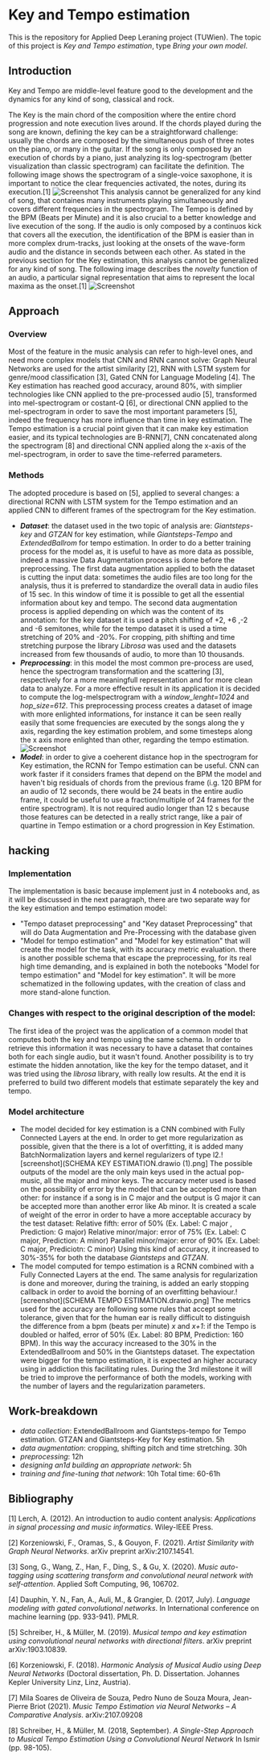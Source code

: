 # Key and Tempo estimation
This is the repository for Applied Deep Leraning project (TUWien). The topic of this project is _Key and Tempo estimation_, type _Bring your own model_.

## Introduction

Key and Tempo are middle-level feature good to the development and the dynamics for any kind of song, classical and rock. 

The Key is the main chord of the composition where the entire chord progression and note execution lives around. If the chords played during the song are known, defining the key can be a straightforward challenge: usually the chords are composed by the simultaneous push of three notes on the piano, or many in the guitar. If the song is only composed by an execution of chords by a piano, just analyzing its log-spectrogram (better visualization than classic spectrogram) can facilitate the definition.
The following image shows the spectrogram of a single-voice saxophone, it is important to notice the clear frequencies activated, the notes, during its execution.[1]
![Screenshot](spettrogramma.png) 
This analysis cannot be generalized for any kind of song, that containes many instruments playing simultaneously and covers different frequencies in the spectrogram.
The Tempo is defined by the BPM (Beats per Minute) and it is also crucial to a better knowledge and live execution of the song. If the audio is only composed by a continuos kick that covers all the execution, the identification of the BPM is easier than in more complex drum-tracks, just looking at the onsets of the wave-form audio and the distance in seconds between each other. As stated in the previous section for the Key estimation, this analysis cannot be generalized for any kind of song. The following image describes the _novelty_ function of an audio, a particular signal representation that aims to represent the local maxima as the onset.[1]
![Screenshot](on_set_detection.png)

## Approach

### Overview

Most of the feature in the music analysis can refer to high-level ones, and need more complex models that CNN and RNN cannot solve: Graph Neural Networks are used for the artist similarity [2], RNN with LSTM system for genre/mood classification [3], Gated CNN for Language Modeling [4].
The Key estimation has reached good accuracy, around 80%, with simplier technologies like CNN applied to the pre-processed audio [5], transformed into mel-spectrogram or costant-Q [6], or directional CNN applied to the mel-spectrogram in order to save the most important parameters [5], indeed the frequency has more influence than time in key estimation. The Tempo estimation is a crucial point given that it can make key estimation easier, and its typical technologies are B-RNN[7], CNN concatenated along the spectrogram [8] and directional CNN applied along the x-axis of the mel-spectrogram, in order to save the time-referred parameters.

### Methods
The adopted procedure is based on [5], applied to several changes: a directional RCNN with LSTM system for the Tempo estimation and an applied CNN  to different frames of the spectrogram for the Key estimation.
- *__Dataset__*: the dataset used in the two topic of analysis are: _Giantsteps-key_ and _GTZAN_ for key estimation, while _Giantsteps-Tempo_ and _ExtendedBallrom_ for tempo estimation. In order to do a better training process for the model as, it is useful to have as more data as possible, indeed a massive Data Augmentation process is done before the preprocessing. The first data augmentation applied to both the dataset is cutting the input data: sometimes the audio files are too long for the analysis, thus it is preferred to standardize the overall data in audio files of 15 sec. In this window of time it is possible to get all the essential information about key and tempo. The second data augmentation process is applied depending on which was the content of its annotation: for the key dataset it is used a pitch shifting of +2, +6 ,-2 and -6 semitones, while for the tempo dataset it is used a time stretching of 20% and -20%. For cropping, pith shifting and time stretching purpose the library _Librosa_ was used and the datasets increased from few thousands of audio, to more than 10 thousands. 
- *__Preprocessing__*: in this model the most common pre-process are used, hence the spectrogram transformation and the scattering [3], respectively for a more meaningfull representation and for more clean data to analyze. For a more effective result in its application it is decided to compute the log-melspectrogram with a _window_lenght=1024_ and _hop_size=612_. This preprocessing process creates a dataset of image with more enlighted informations, for instance it can be seen really easily that some frequencies are executed by the songs along the y axis, regarding the key estimation problem, and some timesteps along the x axis more enlighted than other, regarding the tempo estimation.
![Screenshot](101003.jpeg) 
- *__Model__*: in order to give a coeherent distance hop in the spectrogram for Key estimation, the RCNN for Tempo estimation can be useful. CNN can work faster if it considers frames that depend on the BPM the model and haven't big residuals of chords from the previous frame (i.g. 120 BPM for an audio of 12 seconds, there would be 24 beats in the entire audio frame, it could be useful to use a fraction/multiple of 24 frames for the entire spectrogram). It is not required audio longer than 12 s because those features can be detected in a really strict range, like a pair of quartine in Tempo estimation or a chord progression in Key Estimation. 


## hacking
### Implementation
The implementation is basic because implement just in 4 notebooks and, as it will be discussed in the next paragraph, there are two separate way for the key estimation and tempo estimation model:
- "Tempo dataset preprocessing" and "Key dataset Preprocessing" that will do Data Augmentation and Pre-Processing with the database given
-  "Model for tempo estimation" and "Model for key estimation" that will create the model for the task, with its accuracy metric evaluation.
there is another possible schema that escape the preprocessing, for its real high time demanding, and is explained in both the notebooks "Model for tempo estimation" and "Model for key estimation". It will be more schematized in the following updates, with the creation of class and more stand-alone function.
### Changes with respect to the original description of the model:
The first idea of the project was the application of a common model that computes both the key and tempo using the same schema. In order to retrieve this information it was necessary to have a dataset that containes both for each single audio, but it wasn't found. Another possibility is to try estimate the hidden annotation, like the key for the tempo dataset, and it was tried using the _librosa_ library, with really low results. At the end it is preferred to build two different models that estimate separately the key and tempo.
### Model architecture 
- The model decided for key estimation is a CNN combined with Fully Connected Layers at the end. In order to get more regularization as possible, given that the there is a lot of overfitting, it is added many BatchNormalization layers and kernel regularizers of type l2.![screenshot](SCHEMA KEY ESTIMATION.drawio (1).png]
The possible outputs of the model are the only main keys used in the actual pop-music, all the major and minor keys. The accuracy meter used is based on the possibility of error by the model that can be accepted more than other: for instance if a song is in C major and the output is G major it can be accepted more than another error like Ab minor. It is created a scale of weight of the error in order to have a more acceptable accuracy by the test dataset:
Relative fifth: error of 50% (Ex. Label: C major , Prediction: G major)
Relative minor/major: error of 75% (Ex. Label: C major, Prediction: A minor)
Parallel minor/major: error of 90% (Ex. Label: C major, Prediciotn: C minor)
Using this kind of accuracy, it increased to 30%-35% for both the database _Giantsteps_ and _GTZAN_. 
- The model computed for tempo estimation is a RCNN combined with a Fully Connected Layers at the end. The same analysis for regularization is done and moreover, during the training, is added an early stopping callback in order to avoid the borning of an overfitting behaviour.![screenshot](SCHEMA TEMPO ESTIMATION.drawio.png] 
The metrics used for the accuracy are following some rules that accept some tolerance, given that for the human ear is really difficult to distinguish the difference from a bpm (beats per minute) _x_ and _x+1_: 
if the Tempo is doubled or halfed, error of 50% (Ex. Label: 80 BPM, Prediction: 160 BPM).
In this way the accuracy increased to the 30% in the ExtendedBallroom and 50% in the Giantsteps dataset.
The expectation were bigger for the tempo estimation, it is expected an higher accuracy using in addiction this facilitating rules. During the 3rd milestone it will be tried to improve the performance of both the models, working with the number of layers and the regularization parameters.
## Work-breakdown 
- _data collection_: ExtendedBallroom and Giantsteps-tempo for Tempo estimation. GTZAN and Giantsteps-Key for Key estimation. 5h
- _data augmentation_: cropping, shifting pitch and time stretching. 30h
- _preprocessing_: 12h
- _designing an1d building an appropriate network_: 5h
- _training and fine-tuning that network_: 10h 
Total time: 60-61h

## Bibliography
[1] Lerch, A. (2012). An introduction to audio content analysis: _Applications in signal processing and music informatics_. Wiley-IEEE Press.

[2] Korzeniowski, F., Oramas, S., & Gouyon, F. (2021). _Artist Similarity with Graph Neural Networks_. arXiv preprint arXiv:2107.14541.

[3] Song, G., Wang, Z., Han, F., Ding, S., & Gu, X. (2020). _Music auto-tagging using scattering transform and convolutional neural network with self-attention_. Applied Soft Computing, 96, 106702.

[4] Dauphin, Y. N., Fan, A., Auli, M., & Grangier, D. (2017, July). _Language modeling with gated convolutional networks_. In International conference on machine learning (pp. 933-941). PMLR.

[5] Schreiber, H., & Müller, M. (2019). _Musical tempo and key estimation using convolutional neural networks with directional filters_. arXiv preprint arXiv:1903.10839.

[6] Korzeniowski, F. (2018). _Harmonic Analysis of Musical Audio using Deep Neural Networks_ (Doctoral dissertation, Ph. D. Dissertation. Johannes Kepler University Linz, Linz, Austria).

[7] Mila Soares de Oliveira de Souza, Pedro Nuno de Souza Moura, Jean-Pierre Briot (2021). _Music Tempo Estimation via Neural Networks – A Comparative Analysis_. arXiv:2107.09208

[8] Schreiber, H., & Müller, M. (2018, September). _A Single-Step Approach to Musical Tempo Estimation Using a Convolutional Neural Network_ In Ismir (pp. 98-105).
